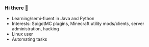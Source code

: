 ### Hi there 👋

* Learning/semi-fluent in Java and Python
* Interests: SpigotMC plugins, Minecraft utility mods/clients, server administration, hacking
* Linux user
* Automating tasks
